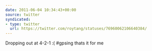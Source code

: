 ```yaml
---
date: 2011-06-04 10:34:43+00:00
source: twitter
syndicated:
- type: twitter
  url: https://twitter.com/roytang/statuses/76960062106640384/
---
```


Dropping out at 4-2-1 :( #gpsing thats it for me